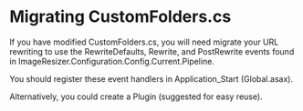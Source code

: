 # Migrating CustomFolders.cs

If you have modified CustomFolders.cs, you will need migrate your URL rewriting to use the RewriteDefaults, Rewrite, and PostRewrite events found in ImageResizer.Configuration.Config.Current.Pipeline.

You should register these event handlers in Application_Start (Global.asax).

Alternatively, you could create a Plugin (suggested for easy reuse).
